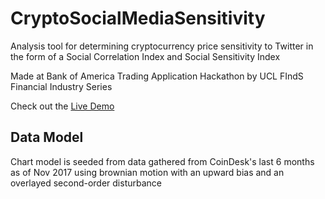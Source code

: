# CryptoSocialMediaSensitivity
Analysis tool for determining cryptocurrency price sensitivity to Twitter in the form of a Social Correlation Index and Social Sensitivity Index

Made at Bank of America Trading Application Hackathon by UCL FIndS Financial Industry Series

Check out the [Live Demo](https://david340804.github.io/CryptoSocialMediaSensitivity/index.html#)

## Data Model
Chart model is seeded from data gathered from CoinDesk's last 6 months as of Nov 2017 using brownian motion with an upward bias and an overlayed second-order disturbance

